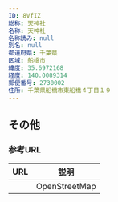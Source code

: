 ```yaml
---
ID: 8VfIZ
総称: 天神社
名称: 天神社
名称読み: null
別名: null
都道府県: 千葉県
区域: 船橋市
緯度: 35.6972168
経度: 140.0089314
郵便番号: 2730002
住所: 千葉県船橋市東船橋４丁目１９
---
```


## その他

### 参考URL

| URL | 説明          |
| --- | ------------- |
|     | OpenStreetMap |
